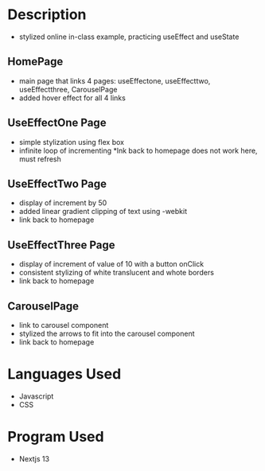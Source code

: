 # Description 
* stylized online in-class example, practicing useEffect and useState
## HomePage 
* main page that links 4 pages: useEffectone, useEffecttwo, useEffectthree, CarouselPage
* added hover effect for all 4 links 
## UseEffectOne Page 
* simple stylization using flex box
* infinite loop of incrementing 
*lnk back to homepage does not work here, must refresh
## UseEffectTwo Page
* display of increment by 50
* added linear gradient clipping of text using -webkit 
* link back to homepage

## UseEffectThree Page
* display of increment of value of 10 with a button onClick
* consistent stylizing of white translucent and whote borders
* link back to homepage
## CarouselPage
* link to carousel component 
* stylized the arrows to fit into the carousel component
* link back to homepage
# Languages Used 
* Javascript 
* CSS


# Program Used
* Nextjs 13